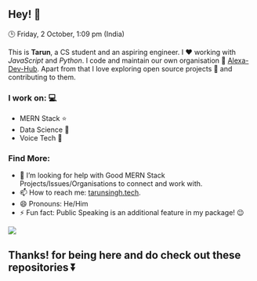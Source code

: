 ## Hey! 👋

🕒 Friday, 2 October, 1:09 pm (India)

This is **Tarun**, a CS student and an aspiring engineer. I :heart: working with _JavaScript_ and _Python_. I code and maintain our own organisation :page_with_curl: [Alexa-Dev-Hub](https://github.com/alexa-dev-hub). Apart from that I love exploring open source projects :bookmark_tabs: and contributing to them.

### I work on: :computer:

- MERN Stack :star:
- Data Science :star2:
- Voice Tech :purple_heart:

### Find More:

- 🤔 I’m looking for help with Good MERN Stack Projects/Issues/Organisations to connect and work with.
- 📫 How to reach me: [tarunsingh.tech](https://tarunsingh.tech).
- 😄 Pronouns: He/Him
- ⚡ Fun fact: Public Speaking is an additional feature in my package! :wink:

![](https://komarev.com/ghpvc/?username=tarunnsingh&color=blueviolet)

## Thanks! for being here and do check out these repositories :arrow_double_down:
